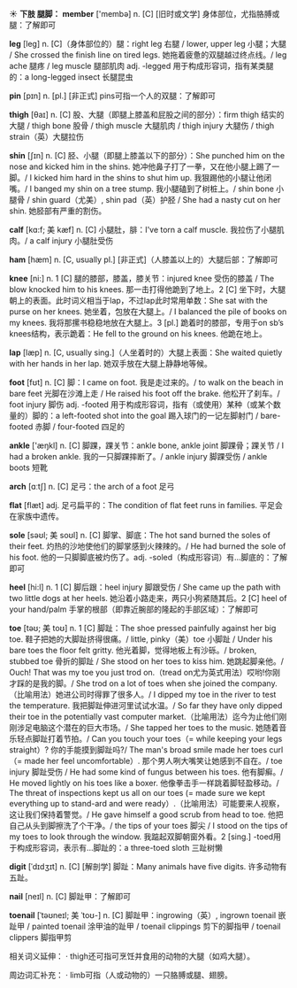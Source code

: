 ☀ <span class="category">**下肢 腿脚：**</span>
<span class="vocabulary">**member**</span> ['membə] 
<span class="definition">n. [C] [旧时或文学] 身体部位，尤指胳膊或腿：</span>了解即可

<span class="vocabulary">**leg**</span> [leɡ] 
<span class="definition">n. [C]（身体部位的）腿：</span>right leg 右腿 / lower, upper leg 小腿；大腿 / She crossed the finish line on tired legs. 她拖着疲惫的双腿越过终点线。/ leg ache 腿疼 / leg muscle 腿部肌肉 <span class="definition">adj. -legged 用于构成形容词，指有某类腿的：</span>a long-legged insect 长腿昆虫

<span class="vocabulary">**pin**</span> [pɪn] 
<span class="definition">n. [pl.] [非正式] pins可指一个人的双腿：</span>了解即可
           
<span class="vocabulary">**thigh**</span> [θaɪ]
<span class="definition">n. [C] 股、大腿（即腿上膝盖和屁股之间的部分）：</span>firm thigh 结实的大腿 / thigh bone 股骨 / thigh muscle 大腿肌肉 / thigh injury 大腿伤 / thigh strain（英）大腿拉伤
           
<span class="vocabulary">**shin**</span> [ʃɪn]
<span class="definition">n. [C] 胫、小腿（即腿上膝盖以下的部分）：</span>She punched him on the nose and kicked him in the shins. 她冲他鼻子打了一拳，又在他小腿上踢了一脚。/ I kicked him hard in the shins to shut him up. 我狠踢他的小腿让他闭嘴。/ I banged my shin on a tree stump. 我小腿磕到了树桩上。/ shin bone 小腿骨 / shin guard（尤美）, shin pad（英）护胫 / She had a nasty cut on her shin. 她胫部有严重的割伤。
           
<span class="vocabulary">**calf**</span> [kɑ:f; 美 kæf]
<span class="definition">n. [C] 小腿肚，腓：</span>I've torn a calf muscle. 我拉伤了小腿肌肉。/ a calf injury 小腿肚受伤

<span class="vocabulary">**ham**</span> [hæm] 
<span class="definition">n. [C, usually pl.] [非正式]（人膝盖以上的）大腿后部：</span>了解即可

<span class="vocabulary">**knee**</span> [ni:] 
<span class="definition">n. 1 [C] 腿的膝部，膝盖，膝关节：</span>injured knee 受伤的膝盖 / The blow knocked him to his knees. 那一击打得他跪到了地上。<span class="definition">2 [C] 坐下时，大腿朝上的表面。此时词义相当于lap，不过lap此时常用单数：</span>She sat with the purse on her knees. 她坐着，包放在大腿上。/ I balanced the pile of books on my knees. 我将那摞书稳稳地放在大腿上。<span class="definition">3 [pl.] 跪着时的膝部，专用于on sb’s knees结构，表示跪着：</span>He fell to the ground on his knees. 他跪在地上。

<span class="vocabulary">**lap**</span> [læp] 
<span class="definition">n. [C, usually sing.]（人坐着时的）大腿上表面：</span>She waited quietly with her hands in her lap. 她双手放在大腿上静静地等候。

<span class="vocabulary">**foot**</span> [fʊt] 
<span class="definition">n. [C] 脚：</span>I came on foot. 我是走过来的。/ to walk on the beach in bare feet 光脚在沙滩上走 / He raised his foot off the brake. 他松开了刹车。/ foot injury 脚伤 <span class="definition">adj. -footed 用于构成形容词，指有（或使用）某种（或某个数量的）脚的：</span>a left-footed shot into the goal 踢入球门的一记左脚射门 / bare-footed 赤脚 / four-footed 四足的

<span class="vocabulary">**ankle**</span> ['æŋkl] 
<span class="definition">n. [C] 脚踝，踝关节：</span>ankle bone, ankle joint 脚踝骨；踝关节 / I had a broken ankle. 我的一只脚踝摔断了。/ ankle injury 脚踝受伤 / ankle boots 短靴

<span class="vocabulary">**arch**</span> [ɑːtʃ] 
<span class="definition">n. [C] 足弓：</span>the arch of a foot 足弓

<span class="vocabulary">**flat**</span> [flæt] 
<span class="definition">adj. 足弓扁平的：</span>The condition of flat feet runs in families. 平足会在家族中遗传。
           
<span class="vocabulary">**sole**</span> [səʊl; 美 soʊl]
<span class="definition">n. [C] 脚掌、脚底：</span>The hot sand burned the soles of their feet. 灼热的沙地使他们的脚掌感到火辣辣的。/ He had burned the sole of his foot. 他的一只脚脚底被灼伤了。<span class="definition">adj. -soled（构成形容词）有…脚底的：</span>了解即可

<span class="vocabulary">**heel**</span> [hi:l] 
<span class="definition">n. 1 [C] 脚后跟：</span>heel injury 脚跟受伤 / She came up the path with two little dogs at her heels. 她沿着小路走来，两只小狗紧随其后。<span class="definition">2 [C] heel of your hand/palm 手掌的根部（即靠近腕部的隆起的手部区域）：</span>了解即可
           
<span class="vocabulary">**toe**</span> [təʊ; 美 toʊ]
<span class="definition">n. 1 [C] 脚趾：</span>The shoe pressed painfully against her big toe. 鞋子把她的大脚趾挤得很痛。/ little, pinky（美）toe 小脚趾 / Under his bare toes the floor felt gritty. 他光着脚，觉得地板上有沙砾。/ broken, stubbed toe 骨折的脚趾 / She stood on her toes to kiss him. 她跳起脚亲他。/ Ouch! That was my toe you just trod on.（tread on尤为英式用法）哎哟!你刚才踩的是我的脚。/ She trod on a lot of toes when she joined the company.（比喻用法）她进公司时得罪了很多人。/ I dipped my toe in the river to test the temperature. 我把脚趾伸进河里试试水温。/ So far they have only dipped their toe in the potentially vast computer market.（比喻用法）迄今为止他们刚刚涉足电脑这个潜在的巨大市场。/ She tapped her toes to the music. 她随着音乐轻点脚趾打着节拍。/ Can you touch your toes（= while keeping your legs straight）? 你的手能摸到脚趾吗?/ The man's broad smile made her toes curl（= made her feel uncomfortable）. 那个男人咧大嘴笑让她感到不自在。/ toe injury 脚趾受伤 / He had some kind of fungus between his toes. 他有脚癣。/ He moved lightly on his toes like a boxer. 他像拳击手一样跳着脚轻盈移动。/ The threat of inspections kept us all on our toes (= made sure we kept everything up to stand-ard and were ready）.（比喻用法）可能要来人视察，这让我们保持着警觉。/ He gave himself a good scrub from head to toe. 他把自己从头到脚擦洗了个干净。/ the tips of your toes 脚尖 / I stood on the tips of my toes to look through the window. 我踮起双脚朝窗外看。<span class="definition">2 [sing.] -toed用于构成形容词，表示有…脚趾的：</span>a three-toed sloth 三趾树懒
           
<span class="vocabulary">**digit**</span> [ˈdɪdʒɪt]
<span class="definition">n. [C] [解剖学] 脚趾：</span>Many animals have five digits. 许多动物有五趾。

<span class="vocabulary">**nail**</span> [neɪl] 
<span class="definition">n. [C] 脚趾甲：</span>了解即可
           
<span class="vocabulary">**toenail**</span> [ˈtəʊneɪl; 美 ˈtoʊ-]
<span class="definition">n. [C] 脚趾甲：</span>ingrowing（英）, ingrown toenail 嵌趾甲 / painted toenail 涂甲油的趾甲 / toenail clippings 剪下的脚指甲 / toenail clippers 脚指甲剪

相关词义延伸：
· thigh还可指可烹饪并食用的动物的大腿（如鸡大腿）。

周边词汇补充：
· limb可指（人或动物的）一只胳膊或腿、翅膀。